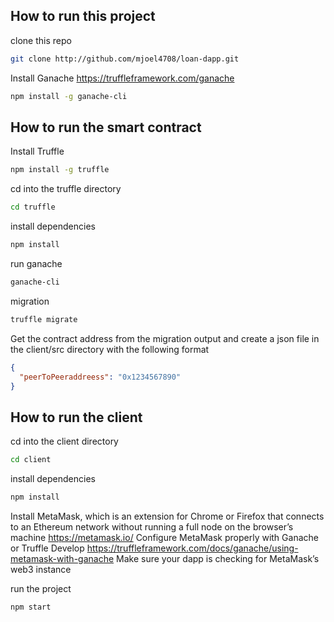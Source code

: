 ## How to run this project
clone this repo
```bash
git clone http://github.com/mjoel4708/loan-dapp.git
```
Install Ganache
https://truffleframework.com/ganache
```bash
npm install -g ganache-cli
```
## How to run the smart contract
Install Truffle
```bash
npm install -g truffle
```
cd into the truffle directory
```bash
cd truffle
```
install dependencies
```bash
npm install
```
run ganache
```bash
ganache-cli
```
migration
```bash
truffle migrate
```
Get the contract address from the migration output and create a json file in the client/src directory with the following format
```json
{
  "peerToPeeraddreess": "0x1234567890"
}
```
## How to run the client

cd into the client directory
```bash
cd client
```

install dependencies
```bash
npm install
```

Install MetaMask, which is an extension for Chrome or Firefox that connects to an Ethereum network without running a full node on the browser’s machine 
https://metamask.io/
Configure MetaMask properly with Ganache or Truffle Develop 
https://truffleframework.com/docs/ganache/using-metamask-with-ganache
Make sure your dapp is checking for MetaMask’s web3 instance

run the project
```bash
npm start
```
